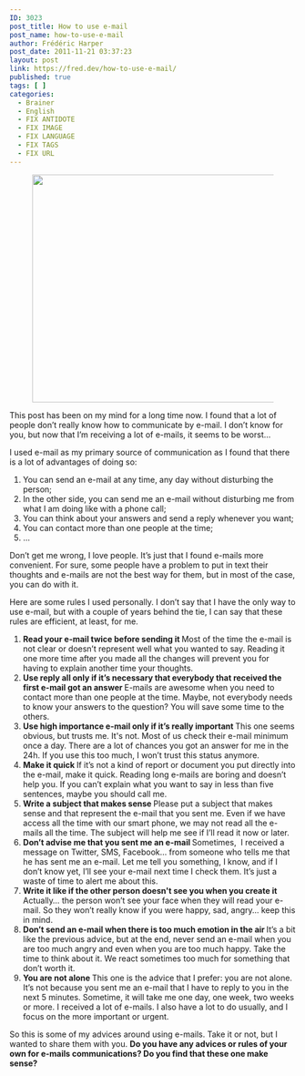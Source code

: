 ```yaml
---
ID: 3023
post_title: How to use e-mail
post_name: how-to-use-e-mail
author: Frédéric Harper
post_date: 2011-11-21 03:37:23
layout: post
link: https://fred.dev/how-to-use-e-mail/
published: true
tags: [ ]
categories:
  - Brainer
  - English
  - FIX ANTIDOTE
  - FIX IMAGE
  - FIX LANGUAGE
  - FIX TAGS
  - FIX URL
---
```

<figure><img title="3175872479_aff91d806c_o" src="http://fred.dev/wp-content/uploads/2011/11/3175872479_aff91d806c_o-580x400.jpg" alt="" width="580" height="400"/></figure><p>This post has been on my mind for a long time now. I found that a lot of people don’t really know how to communicate by e-mail. I don’t know for you, but now that I’m receiving a lot of e-mails, it seems to be worst…</p><p>I used e-mail as my primary source of communication as I found that there is a lot of advantages of doing so:</p><ol><li>You can send an e-mail at any time, any day without disturbing the person;</li><li>In the other side, you can send me an e-mail without disturbing me from what I am doing like with a phone call;</li><li>You can think about your answers and send a reply whenever you want;</li><li>You can contact more than one people at the time;</li><li>…</li></ol><p>Don’t get me wrong, I love people. It’s just that I found e-mails more convenient. For sure, some people have a problem to put in text their thoughts and e-mails are not the best way for them, but in most of the case, you can do with it.</p><p>Here are some rules I used personally. I don’t say that I have the only way to use e-mail, but with a couple of years behind the tie, I can say that these rules are efficient, at least, for me.</p><ol><li><strong>Read your e-mail twice before sending it </strong>Most of the time the e-mail is not clear or doesn’t represent well what you wanted to say. Reading it one more time after you made all the changes will prevent you for having to explain another time your thoughts.</li><li><strong>Use reply all only if it’s necessary that everybody that received the first e-mail got an answer </strong>E-mails are awesome when you need to contact more than one people at the time. Maybe, not everybody needs to know your answers to the question? You will save some time to the others.</li><li><strong>Use high importance e-mail only if it’s really important </strong>This one seems obvious, but trusts me. It's not. Most of us check their e-mail minimum once a day. There are a lot of chances you got an answer for me in the 24h. If you use this too much, I won’t trust this status anymore.</li><li><strong>Make it quick </strong>If it’s not a kind of report or document you put directly into the e-mail, make it quick. Reading long e-mails are boring and doesn’t help you. If you can’t explain what you want to say in less than five sentences, maybe you should call me.</li><li><strong>Write a subject that makes sense </strong>Please put a subject that makes sense and that represent the e-mail that you sent me. Even if we have access all the time with our smart phone, we may not read all the e-mails all the time. The subject will help me see if I’ll read it now or later.</li><li><strong>Don’t advise me that you sent me an e-mail </strong>Sometimes,  I received a message on Twitter, SMS, Facebook… from someone who tells me that he has sent me an e-mail. Let me tell you something, I know, and if I don’t know yet, I’ll see your e-mail next time I check them. It’s just a waste of time to alert me about this.</li><li><strong>Write it like if the other person doesn't see you when you create it </strong>Actually… the person won’t see your face when they will read your e-mail. So they won’t really know if you were happy, sad, angry… keep this in mind.</li><li><strong>Don’t send an e-mail when there is too much emotion in the air </strong>It’s a bit like the previous advice, but at the end, never send an e-mail when you are too much angry and even when you are too much happy. Take the time to think about it. We react sometimes too much for something that don’t worth it.</li><li><strong>You are not alone </strong>This one is the advice that I prefer: you are not alone. It’s not because you sent me an e-mail that I have to reply to you in the next 5 minutes. Sometime, it will take me one day, one week, two weeks or more. I received a lot of e-mails. I also have a lot to do usually, and I focus on the more important or urgent.</li></ol><p>So this is some of my advices around using e-mails. Take it or not, but I wanted to share them with you. <strong>Do you have any advices or rules of your own for e-mails communications? Do you find that these one make sense?</strong></p> 